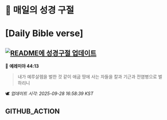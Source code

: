 # 🙏 매일의 성경 구절
# [Daily Bible verse]
## [![README에 성경구절 업데이트](https://github.com/DONGSUKA/first_test/actions/workflows/update-readme-bible.yml/badge.svg)](https://github.com/DONGSUKA/first_test/actions/workflows/update-readme-bible.yml)
<!-- START_BIBLE_VERSE -->
📖 **예레미야 44:13**
> 내가 예루살렘을 벌한 것 같이 애굽 땅에 사는 자들을 칼과 기근과 전염병으로 벌하리니

🕊️ _업데이트 시각: 2025-09-28 16:58:39 KST_
  <!-- END_BIBLE_VERSE -->
## GITHUB_ACTION
